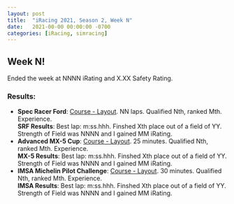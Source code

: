 ```yaml
---
layout: post
title:  "iRacing 2021, Season 2, Week N"
date:   2021-00-00 00:00:00 -0700
categories: [iRacing, simracing]
---
```

## Week N!

Ended the week at NNNN iRating and X.XX Safety Rating.

### Results:
* **Spec Racer Ford**: [Course - Layout](https://members.iracing.com/membersite/member/EventResult.do?&subsessionid=). NN laps. Qualified Nth, ranked Mth. Experience.  
**SRF Results**: Best lap: m:ss.hhh. Finshed Xth place out of a field of YY. Strength of Field was NNNN and I gained MM iRating.  
* **Advanced MX-5 Cup**: [Course - Layout](https://members.iracing.com/membersite/member/EventResult.do?&subsessionid=). 25 minutes. Qualified Nth, ranked Mth. Experience.  
**MX-5 Results**: Best lap: m:ss.hhh. Finshed Xth place out of a field of YY. Strength of Field was NNNN and I gained MM iRating.
* **IMSA Michelin Pilot Challenge**: [Course - Layout](https://members.iracing.com/membersite/member/EventResult.do?&subsessionid=). 30 minutes. Qualified Nth, ranked Mth. Experience.  
**IMSA Results**: Best lap: m:ss.hhh. Finshed Xth place out of a field of YY. Strength of Field was NNNN and I gained MM iRating.
